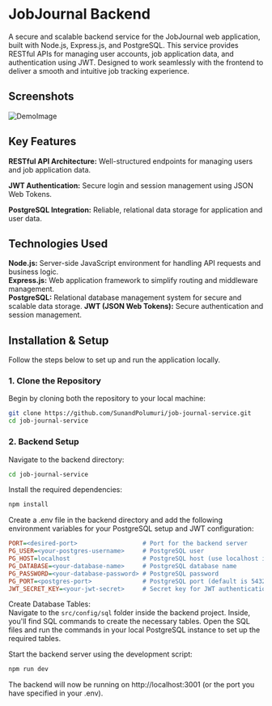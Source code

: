 # JobJournal Backend

A secure and scalable backend service for the JobJournal web application, built with Node.js, Express.js, and PostgreSQL. This service provides RESTful APIs for managing user accounts, job application data, and authentication using JWT. Designed to work seamlessly with the frontend to deliver a smooth and intuitive job tracking experience.

## Screenshots

![DemoImage](https://github.com/user-attachments/assets/a69db28d-dcf8-4e0c-9de3-4c2afadc72f2)

## Key Features

**RESTful API Architecture:** Well-structured endpoints for managing users and job application data.

**JWT Authentication:** Secure login and session management using JSON Web Tokens.

**PostgreSQL Integration:** Reliable, relational data storage for application and user data.

## Technologies Used

**Node.js:** Server-side JavaScript environment for handling API requests and business logic.  
**Express.js:** Web application framework to simplify routing and middleware management.  
**PostgreSQL:** Relational database management system for secure and scalable data storage. 
**JWT (JSON Web Tokens):** Secure authentication and session management.

## Installation & Setup

Follow the steps below to set up and run the application locally.

### 1. Clone the Repository

Begin by cloning both the repository to your local machine:

```bash
git clone https://github.com/SunandPolumuri/job-journal-service.git
cd job-journal-service
```

### 2. Backend Setup

Navigate to the backend directory:
```bash
cd job-journal-service
```
Install the required dependencies:
```bash
npm install
```
Create a .env file in the backend directory and add the following environment variables for your PostgreSQL setup and JWT configuration:
```ini
PORT=<desired-port>                  # Port for the backend server
PG_USER=<your-postgres-username>     # PostgreSQL user
PG_HOST=localhost                    # PostgreSQL host (use localhost if running locally)
PG_DATABASE=<your-database-name>     # PostgreSQL database name
PG_PASSWORD=<your-database-password> # PostgreSQL password
PG_PORT=<postgres-port>              # PostgreSQL port (default is 5432)
JWT_SECRET_KEY=<your-jwt-secret>     # Secret key for JWT authentication
```
Create Database Tables:  
Navigate to the `src/config/sql` folder inside the backend project. Inside, you'll find SQL commands to create the necessary tables.
Open the SQL files and run the commands in your local PostgreSQL instance to set up the required tables.  

Start the backend server using the development script:
```bash
npm run dev
```
The backend will now be running on http://localhost:3001 (or the port you have specified in your .env).

